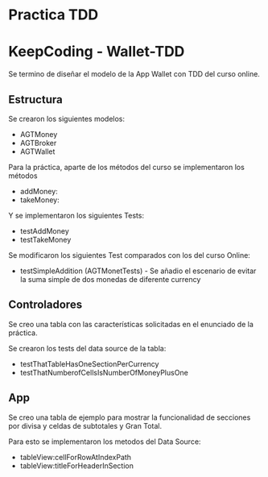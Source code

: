 # Practica TDD
# KeepCoding - Wallet-TDD

Se termino de diseñar el modelo de la App Wallet con TDD del curso online.

## Estructura

Se crearon los siguientes modelos:

* AGTMoney
* AGTBroker
* AGTWallet

Para la práctica, aparte de los métodos del curso se implementaron los métodos

* addMoney:
* takeMoney:

Y se implementaron los siguientes Tests:

* testAddMoney
* testTakeMoney

Se modificaron los siguientes Test comparados con los del curso Online:

* testSimpleAddition (AGTMonetTests) - Se añadio el escenario de evitar la suma simple de dos monedas de diferente currency




## Controladores

Se creo una tabla con las características solicitadas en el enunciado de la práctica.

Se crearon los tests del data source de la tabla:

* testThatTableHasOneSectionPerCurrency
* testThatNumberofCellsIsNumberOfMoneyPlusOne

## App

Se creo una tabla de ejemplo para mostrar la funcionalidad de secciones por divisa y celdas de subtotales y Gran Total.

Para esto se implementaron los metodos del Data Source:

* tableView:cellForRowAtIndexPath
* tableView:titleForHeaderInSection




